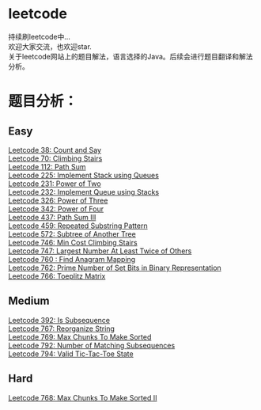 # leetcode
持续刷leetcode中...  
欢迎大家交流，也欢迎star.  
关于leetcode网站上的题目解法，语言选择的Java。后续会进行题目翻译和解法分析。

# 题目分析：
## Easy
[Leetcode 38: Count and Say](https://zhuanlan.zhihu.com/p/34300515)  
[Leetcode 70: Climbing Stairs](https://zhuanlan.zhihu.com/p/32980698)  
[Leetcode 112: Path Sum](https://zhuanlan.zhihu.com/p/33336607)  
[Leetcode 225: Implement Stack using Queues](https://zhuanlan.zhihu.com/p/34127474)  
[Leetcode 231: Power of Two](https://zhuanlan.zhihu.com/p/33133657)  
[Leetcode 232: Implement Queue using Stacks](https://zhuanlan.zhihu.com/p/34127474)  
[Leetcode 326: Power of Three](https://zhuanlan.zhihu.com/p/33133657)    
[Leetcode 342: Power of Four](https://zhuanlan.zhihu.com/p/33133657)  
[Leetcode 437: Path Sum III](https://zhuanlan.zhihu.com/p/33336607)  
[Leetcode 459: Repeated Substring Pattern](https://zhuanlan.zhihu.com/p/34090604)  
[Leetcode 572: Subtree of Another Tree](https://zhuanlan.zhihu.com/p/33116824)  
[Leetcode 746: Min Cost Climbing Stairs](https://zhuanlan.zhihu.com/p/32980698)  
[Leetcode 747: Largest Number At Least Twice of Others](https://zhuanlan.zhihu.com/p/32922447)  
[Leetcode 760 : Find Anagram Mapping](https://zhuanlan.zhihu.com/p/32898667)  
[Leetcode 762: Prime Number of Set Bits in Binary Representation](https://zhuanlan.zhihu.com/p/32944489)  
[Leetcode 766: Toeplitz Matrix](https://zhuanlan.zhihu.com/p/33194463)  
## Medium
[Leetcode 392: Is Subsequence](https://zhuanlan.zhihu.com/p/34230881)  
[Leetcode 767: Reorganize String](https://zhuanlan.zhihu.com/p/33231348)  
[Leetcode 769: Max Chunks To Make Sorted](https://zhuanlan.zhihu.com/p/33268136)  
[Leetcode 792: Number of Matching Subsequences](https://zhuanlan.zhihu.com/p/34230881)  
[Leetcode 794: Valid Tic-Tac-Toe State](https://zhuanlan.zhihu.com/p/34216982)  
## Hard  
[Leetcode 768: Max Chunks To Make Sorted II](https://zhuanlan.zhihu.com/p/33268136)  

